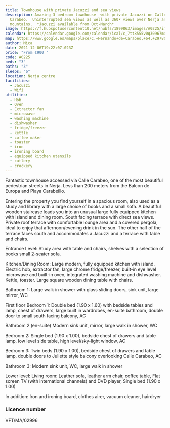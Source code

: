 ```yaml
---
title: Townhouse with private Jacuzzi and sea views
description: Amazing 3 bedroom townhouse  with private Jacuzzi on Calle
  Carabeo.  Uninterrupted sea views as well as 360º views over Nerja and the
  mountains.  *Jacuzzi available from Oct-March*
image: https://f.hubspotusercontent10.net/hubfs/1899863/images/A0225/image-1.jpeg
calendar: https://calendar.google.com/calendar/ical/c_7tt8555v0q30967ma29pj70ejg%40group.calendar.google.com/public/basic.ics
map: https://www.google.es/maps/place/C.+Hernando+de+Carabeo,+64,+29780+Nerja,+M%C3%A1laga/@36.7468191,-3.8753053,17z/data=!3m1!4b1!4m5!3m4!1s0xd72250e8816792b:0x38e71775817975a3!8m2!3d36.7468191!4d-3.8731166
author: Mica
date: 2021-12-06T19:22:07.023Z
price: "From €900 "
code: A0225
beds: "3"
baths: "3"
sleeps: "6"
location: Nerja centre
facilities:
  - Jacuzzi
  - Wifi
utilities:
  - Hob
  - Oven
  - Extractor fan
  - microwave
  - washing machine
  - dishwasher
  - fridge/freezer
  - kettle
  - coffee maker
  - toaster
  - iron
  - ironing board
  - equipped kitchen utensils
  - cutlery
  - crockery
---
```

Fantastic townhouse accessed via Calle Carabeo, one of the most beautiful pedestrian streets in Nerja. Less than 200 meters from the Balcon de Europa and Playa Carabeillo.

Entering the property you find yourself in a spacious room, 
also used as a study and library with a large choice of books and a small sofa.  A beautiful wooden staircase leads you into an unusual large fully equipped kitchen with island and dining room. South facing terrace with direct sea views.
Private roof terrace  with comfortable lounge area and a covered pergola, ideal to enjoy that afternoon/evening drink in the sun. The other half of the terrace faces south and accommodates a Jacuzzi and a terrace with table and chairs.

Entrance Level: 
Study area with table and chairs, shelves with a selection of books small 2-seater sofa. 

Kitchen/Dining Room: 
Large modern, fully equipped kitchen with island. 
Electric hob, extractor fan, large chrome fridge/freezer, built-in eye level microwave and built-in oven, integrated washing machine and dishwasher. Kettle, toaster. Large square wooden dining table with chairs.

Bathroom 1: 
Large walk in shower with glass sliding doors, sink unit, large mirror, WC

First floor
Bedroom 1:
Double bed (1.90 x 1.60) with bedside tables and lamp, chest of drawers, large built in wardrobes, en-suite bathroom, double door to small south facing balcony, AC 

Bathroom 2 (en-suite)
Modern sink unit, mirror, large walk in shower, WC

Bedroom 2:
Single bed (1.90 x 1.00), bedside chest of drawers and table lamp, low level side table, high level/sky-light window, AC 

Bedroom 3:
Twin beds (1.90 x 1.00), bedside chest of drawers and table lamp, double doors to Juliette style balcony overlooking Calle Carabeo, AC 

Bathroom 3:
Modern sink unit, WC, large walk in shower

Lower level:
Living room: Leather sofa, leather arm chair, coffee table, 
Flat screen TV (with international channels) and DVD player, Single bed (1.90 x 1.00)

In addition:
Iron and ironing board, clothes airer, vacuum cleaner, hairdryer

### Licence number

VFT/MA/02996